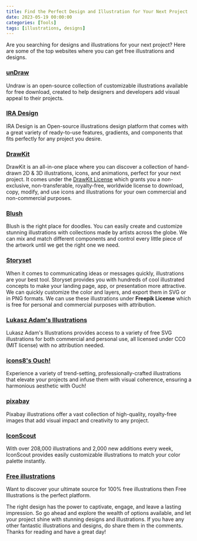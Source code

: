 ```yaml
---
title: Find the Perfect Design and Illustration for Your Next Project
date: 2023-05-19 00:00:00 
categories: [Tools]
tags: [illustrations, designs]
---
```


Are you searching for designs and illustrations for your next project? Here are some of the top websites where you can get free illustrations and designs.

### [unDraw](https://undraw.co/)

Undraw is an open-source collection of customizable illustrations available for free download, created to help designers and developers add visual appeal to their projects.

### [IRA Design](https://iradesign.io/)

IRA Design is an Open-source illustrations design platform that comes with a great variety of ready-to-use features, gradients, and components that fits perfectly for any project you desire.

### [DrawKit](https://www.drawkit.com/)

DrawKit is an all-in-one place where you can discover a collection of hand-drawn 2D & 3D illustrations, icons, and animations, perfect for your next project. It comes under the [DrawKit License](https://www.drawkit.com/license) which grants you a non-exclusive, non-transferable, royalty-free, worldwide license to download, copy, modify, and use icons and illustrations for your own commercial and non-commercial purposes.

### [Blush](https://blush.design/)

Blush is the right place for doodles. You can easily create and customize stunning illustrations with collections made by artists across the globe. We can mix and match different components and control every little piece of the artwork until we get the right one we need.

### [Storyset](https://storyset.com/)

When it comes to communicating ideas or messages quickly, illustrations are your best tool. Storyset provides you with hundreds of cool illustrated concepts to make your landing page, app, or presentation more attractive. We can quickly customize the color and layers, and export them in SVG or in PNG formats. We can use these illustrations under **Freepik License** which is free for personal and commercial purposes with attribution.

### [Lukasz Adam's Illustrations](https://lukaszadam.com/illustrations)

Lukasz Adam's Illustrations provides access to a variety of free SVG illustrations for both commercial and personal use, all licensed under CC0 (MIT license) with no attribution needed.

### [icons8's Ouch!](https://icons8.com/illustrations)

Experience a variety of trend-setting, professionally-crafted illustrations that elevate your projects and infuse them with visual coherence, ensuring a harmonious aesthetic with Ouch!

### [pixabay](https://pixabay.com/illustrations/)

Pixabay illustrations offer a vast collection of high-quality, royalty-free images that add visual impact and creativity to any project.

### [IconScout](https://iconscout.com/illustrations)

With over 208,000 illustrations and 2,000 new additions every week, IconScout provides easily customizable illustrations to match your color palette instantly.

### [Free illustrations](https://freeillustrations.xyz/)

Want to discover your ultimate source for 100% free illustrations then Free Illustrations is the perfect platform.

The right design has the power to captivate, engage, and leave a lasting impression. So go ahead and explore the wealth of options available, and let your project shine with stunning designs and illustrations. If you have any other fantastic illustrations and designs, do share them in the comments. Thanks for reading and have a great day!